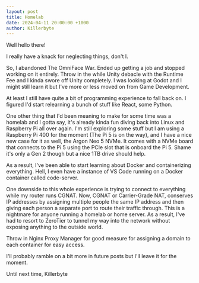 ```yaml
---
layout: post
title: Homelab
date: 2024-04-11 20:00:00 +1000
author: Killerbyte
---
```


Well hello there!

I really have a knack for neglecting things, don't I.

So, I abandoned The OmniFace War. Ended up getting a job and stopped working on it entirely.
Throw in the while Unity debacle with the Runtime Fee and I kinda swore off Unity completely. I was looking at Godot and I might still learn it but I've more or less moved on from Game Development. 

At least I still have quite a bit of programming experience to fall back on. I figured I'd start relearning a bunch of stuff like React, some Python.

One other thing that I'd been meaning to make for some time was a homelab and I gotta say, it's already kinda fun diving back into Linux and Raspberry Pi all over again. 
I'm still exploring some stuff but I am using a Raspberry Pi 400 for the moment (The Pi 5 is on the way), and I have a nice new case for it as well, the Argon Neo 5 NVMe. It comes with a NVMe board that connects to the Pi 5 using the PCIe slot that is onboard the Pi 5. Shame it's only a Gen 2 though but a nice 1TB drive should help.

As a result, I've been able to start learning about Docker and containerizing everything. Hell, I even have a instance of VS Code running on a Docker container called code-server. 

One downside to this whole experience is trying to connect to everything while my router runs CGNAT. Now, CGNAT or Carrier-Grade NAT, conserves IP addresses by assigning multiple people the same IP address and then giving each person a separate port to route their traffic through. This is a nightmare for anyone running a homelab or home server. 
As a result, I've had to resort to ZeroTier to tunnel my way into the network without exposing anything to the outside world. 

Throw in Nginx Proxy Manager for good measure for assigning a domain to each container for easy access.

I'll probably ramble on a bit more in future posts but I'll leave it for the moment.

Until next time,
Killerbyte
